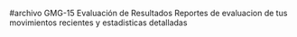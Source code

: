 #archivo GMG-15 Evaluación de Resultados
Reportes de evaluacion de tus movimientos recientes y estadisticas detalladas